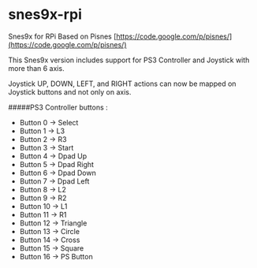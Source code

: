 snes9x-rpi
==========

Snes9x for RPi
Based on Pisnes [https://code.google.com/p/pisnes/](https://code.google.com/p/pisnes/)

This Snes9x version includes support for PS3 Controller and Joystick with more than 6 axis.

Joystick UP, DOWN, LEFT, and RIGHT actions can now be mapped on Joystick buttons and not only on axis.

#####PS3 Controller buttons :

+ Button 0  -> Select
+ Button 1  -> L3
+ Button 2  -> R3
+ Button 3  -> Start
+ Button 4  -> Dpad Up
+ Button 5  -> Dpad Right
+ Button 6  -> Dpad Down
+ Button 7  -> Dpad Left
+ Button 8  -> L2
+ Button 9  -> R2
+ Button 10 -> L1
+ Button 11 -> R1
+ Button 12 -> Triangle
+ Button 13 -> Circle
+ Button 14 -> Cross
+ Button 15 -> Square
+ Button 16 -> PS Button
